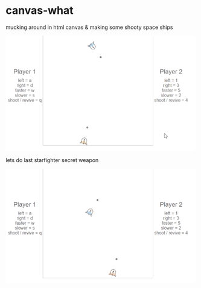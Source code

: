 # canvas-what
mucking around in html canvas &amp; making some shooty space ships

![example1](example01.gif?raw=true "just normal")

lets do last starfighter secret weapon

![example2](example02.gif?raw=true "last starfighter")
